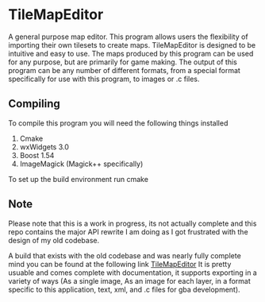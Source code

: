 # TileMapEditor

A general purpose map editor. This program allows users the flexibility of importing their own tilesets to create maps. TileMapEditor is designed to be intuitive and easy to use. The maps produced by this program can be used for any purpose, but are primarily for game making. The output of this program can be any number of different formats, from a special format specifically for use with this program, to images or .c files.

## Compiling
To compile this program you will need the following things installed
1. Cmake
2. wxWidgets 3.0
3. Boost 1.54
4. ImageMagick (Magick++ specifically)

To set up the build environment run cmake 

## Note
Please note that this is a work in progress, its not actually complete and this repo contains the major API rewrite I am doing as I got frustrated with the design of my old codebase.

A build that exists with the old codebase and was nearly fully complete mind you can be found at the following link [TileMapEditor](https://drive.google.com/open?id=0B6g7zcZaFwPTYi1xTXBFcW5aZDA) It is pretty usuable and comes complete with documentation, it supports exporting in a variety of ways (As a single image, As an image for each layer, in a format specific to this application, text, xml, and .c files for gba development).
